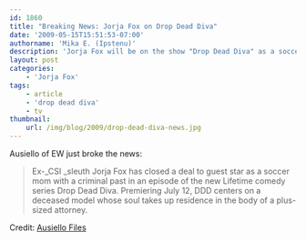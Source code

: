 ```yaml
---
id: 1860
title: "Breaking News: Jorja Fox on Drop Dead Diva"
date: '2009-05-15T15:51:53-07:00'
authorname: 'Mika E. (Ipstenu)'
description: 'Jorja Fox will be on the show "Drop Dead Diva" as a soccer mom with a criminal past, airing this summer on Lifetime!'
layout: post
categories:
    - 'Jorja Fox'
tags:
    - article
    - 'drop dead diva'
    - tv
thumbnail:
    url: /img/blog/2009/drop-dead-diva-news.jpg
---
```


Ausiello of EW just broke the news:

> Ex-_CSI _sleuth Jorja Fox has closed a deal to guest star as a soccer mom with a criminal past in an episode of the new Lifetime comedy series Drop Dead Diva. Premiering July 12, DDD centers on a deceased model whose soul takes up residence in the body of a plus-sized attorney.

Credit: [Ausiello Files](http://ausiellofiles.ew.com/2009/05/random-scooplet.html)

